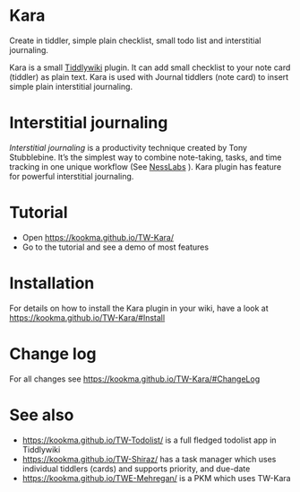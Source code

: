 # Kara
Create in tiddler, simple plain checklist, small todo list and interstitial journaling.

Kara is a small [Tiddlywiki](https://tiddlywiki.com/) plugin. It can add small checklist to your note card (tiddler) as plain text. Kara is used with Journal tiddlers (note card) to insert simple plain interstitial journaling.

# Interstitial journaling
*Interstitial journaling* is a productivity technique created by Tony Stubblebine. It’s the simplest way to combine note-taking, tasks, and time tracking in one unique workflow (See [NessLabs](https://nesslabs.com/interstitial-journaling) ). Kara plugin has feature for powerful interstitial journaling.

# Tutorial
* Open https://kookma.github.io/TW-Kara/
* Go to the tutorial and see a demo of most features

# Installation
For details on how to install the Kara plugin in your wiki, have a look at https://kookma.github.io/TW-Kara/#Install


# Change log
For all changes see  https://kookma.github.io/TW-Kara/#ChangeLog

# See also
* https://kookma.github.io/TW-Todolist/ is a full fledged todolist app in Tiddlywiki
* https://kookma.github.io/TW-Shiraz/ has a task manager which uses individual tiddlers (cards) and supports priority, and due-date
* https://kookma.github.io/TWE-Mehregan/ is a PKM which uses TW-Kara



